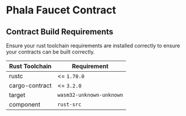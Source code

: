 # Phala Faucet Contract

## Contract Build Requirements

Ensure your rust toolchain requirements are installed correctly to ensure your contracts can be built correctly.

| Rust Toolchain | Requirement                                 |
| -------------- | ------------------------------------------- |
| rustc          | <= `1.70.0`                                 |
| cargo-contract | <= `3.2.0`                                  |
| target         | `wasm32-unknown-unknown`                    |
| component      | `rust-src`                                  |
